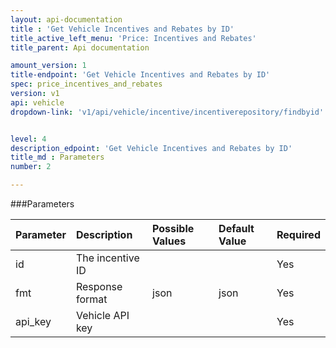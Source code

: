 ```yaml
---
layout: api-documentation
title : 'Get Vehicle Incentives and Rebates by ID'
title_active_left_menu: 'Price: Incentives and Rebates'
title_parent: Api documentation

amount_version: 1
title-endpoint: 'Get Vehicle Incentives and Rebates by ID'
spec: price_incentives_and_rebates
version: v1
api: vehicle
dropdown-link: 'v1/api/vehicle/incentive/incentiverepository/findbyid'


level: 4
description_edpoint: 'Get Vehicle Incentives and Rebates by ID'
title_md : Parameters
number: 2

---
```


###Parameters

| Parameter  | Description                           | Possible Values   | Default Value | Required |
|:-----------|:--------------------------------------|:----------------- |:------------- |:-------- |
| id		 | The incentive ID						 | 					 | 	             | Yes      |
| fmt        | Response format                       | json              | json          | Yes      |
| api_key    | Vehicle API key                       |                   |               | Yes      |